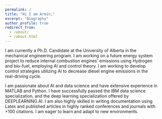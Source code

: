 ```yaml
---
permalink: /
title: "Hi I am Armin,"
excerpt: "Biography"
author_profile: true
redirect_from: 
  - /about/
  - /about.html
---
```



I am currently a Ph.D. Candidate at the University of Alberta in the mechanical engineering program. I am working on a future energy system project to reduce internal combustion engines' emissions using Hydrogen and bio-fuel, employing AI and control theory. I am working to develop control strategies utilizing AI to decrease diesel engine emissions in the real-driving cycle.

I am passionate about AI and data science and have extensive experience in MATLAB and Python. I have successfully passed the IBM data science specialization, and the deep learning specialization offered by DEEPLEARNING.AI. I am also highly skilled in writing documentation using Latex and published articles in highly ranked conferences and journals with +100 citations. I am eager to learn and adapt to new environments.


